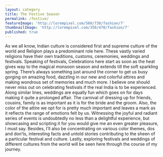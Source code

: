 ```yaml
---
layout: category
title: The Festive Season
permalink: /festive/
featureImage: 'http://lorempixel.com/560/730/fashion/7'
thumbnailImage: 'http://lorempixel.com/350/470/fashion/7'
published: true
---
```


As we all know, Indian culture is considered first and supreme culture of the world and Religion plays a predominant role here. These vastly varied religions have their own traditions, customs, ceremonies, weddings and festivals. Speaking of festivals, Celebrations here start as soon as the heat gives way to the magical monsoon season and extends till the soft sparkling spring. There’s always something just around the corner to get us busy gorging on amazing food, dazzling in our new and colorful attires and making wondrous set of memories and much more. I believe one should never miss out on celebrating festivals if the real India is to be experienced. Along similar lines, weddings are equally fun which goes on for days making it quite a prolonged affair. The carnival of dressing up for friends, cousins, family is as important as it is for the bride and the groom. Also, the color of the attire we opt for is pretty much important and leaves a mark as it reflects the range of emotions felt by us.
Witnessing the joyful and radiant series of events is undoubtedly no less than a delightful experience, but showcasing and scripting it for you would give me an even greater pleasure, I must say. Besides, I’ll also be concentrating on various color themes, dos and don’ts, interesting facts and untold stories contributing to the sheen of a particular festival and culture. Lastly, exploring festivals and weddings of different cultures from the world will be seen here through the course of my journey.
